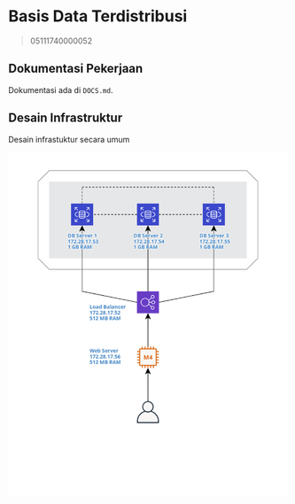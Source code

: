 # Basis Data Terdistribusi

> 05111740000052

## Dokumentasi Pekerjaan

Dokumentasi ada di `DOCS.md`.

## Desain Infrastruktur

Desain infrastuktur secara umum

![](img/infra.png)